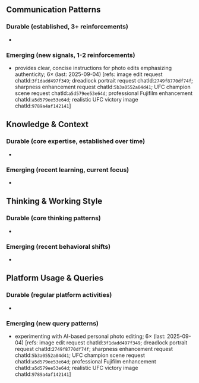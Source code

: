 ## Communication Patterns
### Durable (established, 3+ reinforcements)
-

### Emerging (new signals, 1-2 reinforcements)
- provides clear, concise instructions for photo edits emphasizing authenticity; 6× (last: 2025-09-04) [refs: image edit request chatId:`3f1dadd497f349`; dreadlock portrait request chatId:`2749f8770df74f`; sharpness enhancement request chatId:`5b3a0552a04d41`; UFC champion scene request chatId:`a5d579ee53e64d`; professional Fujifilm enhancement chatId:`a5d579ee53e64d`; realistic UFC victory image chatId:`9789a4af142141`]

## Knowledge & Context
### Durable (core expertise, established over time)
-

### Emerging (recent learning, current focus)
-

## Thinking & Working Style
### Durable (core thinking patterns)
-

### Emerging (recent behavioral shifts)
-

## Platform Usage & Queries
### Durable (regular platform activities)
-

### Emerging (new query patterns)
- experimenting with AI-based personal photo editing; 6× (last: 2025-09-04) [refs: image edit request chatId:`3f1dadd497f349`; dreadlock portrait request chatId:`2749f8770df74f`; sharpness enhancement request chatId:`5b3a0552a04d41`; UFC champion scene request chatId:`a5d579ee53e64d`; professional Fujifilm enhancement chatId:`a5d579ee53e64d`; realistic UFC victory image chatId:`9789a4af142141`]